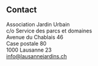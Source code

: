 ## Contact

Association Jardin Urbain  
c/o Service des parcs et domaines  
Avenue du Chablais 46  
Case postale 80  
1000 Lausanne 23  
info@lausannejardins.ch  